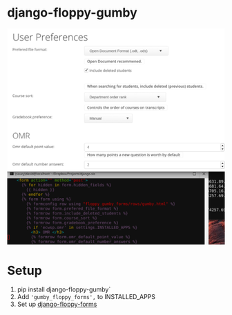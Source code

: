 django-floppy-gumby
===================

![ScreenShot](/images/screen.png)

# Setup

1. pip install django-floppy-gumby`
1. Add `'gumby_floppy_forms',` to INSTALLED_APPS
1. Set up [django-floppy-forms](http://django-floppyforms.readthedocs.org/)

